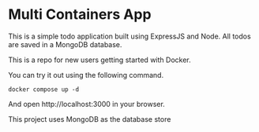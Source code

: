# Multi Containers App

This is a simple todo application built using ExpressJS and Node. 
All todos are saved in a MongoDB database.

This is a repo for new users getting started with Docker.

You can try it out using the following command.

```docker compose up -d```

And open http://localhost:3000 in your browser.


This project uses MongoDB as the database store